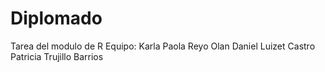 # Diplomado
Tarea del modulo de R 
Equipo:
Karla Paola Reyo Olan
Daniel Luizet Castro
Patricia Trujillo Barrios
